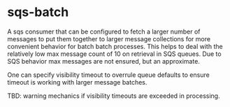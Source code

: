 # sqs-batch
A sqs consumer that can be configured to fetch a larger number of messages to put them together to larger message collections for more convenient behavior for batch batch processes. This helps to deal with the relatively low max message count of 10 on retrieval in SQS queues. Due to SQS behavior max messages are not ensured, but an approximate. 

One can specify visibility timeout to overrule queue defaults to ensure timeout is working with larger message batches.

TBD: warning mechanics if visibility timeouts are exceeded in processing.
